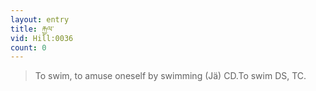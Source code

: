 ```yaml
---
layout: entry
title: རྐྱལ་
vid: Hill:0036
count: 0
---
```

> To swim, to amuse oneself by swimming (Jä) CD\.To swim DS, TC\.


